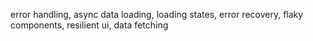 error handling, async data loading, loading states, error recovery, flaky components, resilient ui, data fetching
